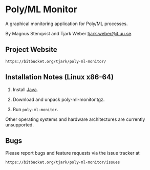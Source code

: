 Poly/ML Monitor
===============

A graphical monitoring application for Poly/ML processes.

By Magnus Stenqvist and Tjark Weber <tjark.weber@it.uu.se>.

Project Website
---------------

    https://bitbucket.org/tjark/poly-ml-monitor/

Installation Notes (Linux x86-64)
---------------------------------

1. Install [Java](http://www.java.com/).

2. Download and unpack poly-ml-monitor.tgz.

3. Run `poly-ml-monitor`.

Other operating systems and hardware architectures are currently
unsupported.

Bugs
----

Please report bugs and feature requests via the issue tracker at

    https://bitbucket.org/tjark/poly-ml-monitor/issues
